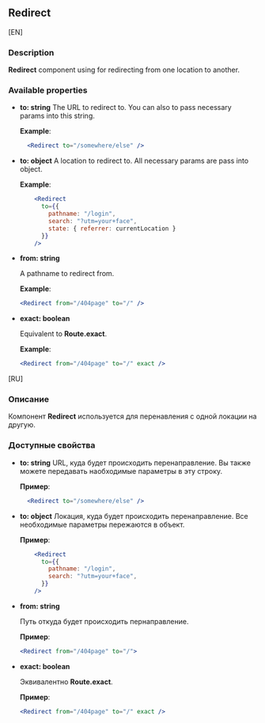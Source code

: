 ## Redirect

[EN]

### Description

**Redirect** component using for redirecting from one location to another.

### Available properties

* **to: string**
    The URL to redirect to. You can also to pass necessary params into this string.
    
    **Example**:
    
    ```jsx
      <Redirect to="/somewhere/else" />
    ```

* **to: object**
    A location to redirect to. All necessary params are pass into object.
    
   **Example**:
   
  ```jsx
      <Redirect
        to={{
          pathname: "/login",
          search: "?utm=your+face",
          state: { referrer: currentLocation }
        }}
      />
   ```         

* **from: string**

    A pathname to redirect from.

    **Example**:
    
    ```jsx
    <Redirect from="/404page" to="/" />
    ``` 

* **exact: boolean**

    Equivalent to **Route.exact**.
    
    **Example**:
    
    ```jsx
    <Redirect from="/404page" to="/" exact />  
    ```

[RU]

### Описание

Компонент **Redirect** используется для перенавления с одной локации на другую.

### Доступные свойства

* **to: string**
    URL, куда будет происходить перенаправление. Вы также можете передавать наобходимые параметры в эту строку.
    
    **Пример**:
    
    ```jsx
      <Redirect to="/somewhere/else" />
    ```

* **to: object**
    Локация, куда будет происходить перенаправление. Все необходимые параметры пережаются в объект.
    
   **Пример**:
   
  ```jsx
      <Redirect
        to={{
          pathname: "/login",
          search: "?utm=your+face",
        }}
      />
   ```

* **from: string**

    Путь откуда будет происходить пернаправление.

    **Пример**:
    
    ```jsx
    <Redirect from="/404page" to="/">
    ```   
  
* **exact: boolean**

    Эквивалентно **Route.exact**.
    
    **Пример**:
    
    ```jsx
    <Redirect from="/404page" to="/" exact />  
    ```    